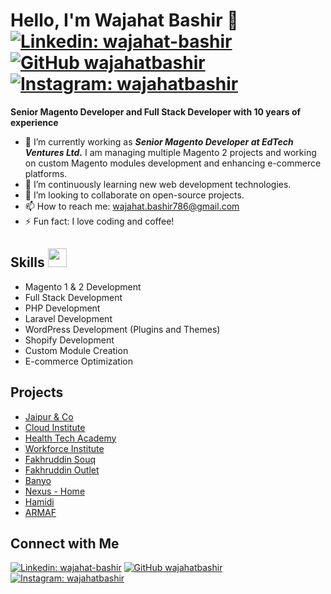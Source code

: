 # Hello, I'm Wajahat Bashir 👋  [![Linkedin: wajahat-bashir](https://img.shields.io/badge/-wajahat-bashir?style=flat-square&logo=Linkedin&logoColor=white&link=https://www.linkedin.com/in/wajahat-bashir/)](https://www.linkedin.com/in/wajahat-bashir/) [![GitHub wajahatbashir](https://img.shields.io/github/followers/wajahatbashir?label=follow&style=social)](https://github.com/wajahatbashir) [![Instagram: wajahatbashir](https://img.shields.io/badge/-engrwb?style=flat-square&logo=Instagram&logoColor=white&link=https://www.instagram.com/engrwb/)](https://www.instagram.com/engrwb/)

**Senior Magento Developer and Full Stack Developer with 10 years of experience**


- 🔭 I’m currently working as **<em>Senior Magento Developer at EdTech Ventures Ltd.</em>** I am managing multiple Magento 2 projects and working on custom Magento modules development and enhancing e-commerce platforms.
- 🌱 I’m continuously learning new web development technologies.
- 👯 I’m looking to collaborate on open-source projects.
- 📫 How to reach me: wajahat.bashir786@gmail.com
- ⚡ Fun fact: I love coding and coffee!

## Skills <img src="https://media.giphy.com/media/WUlplcMpOCEmTGBtBW/giphy.gif" width="30">
- Magento 1 & 2 Development
- Full Stack Development
- PHP Development
- Laravel Development
- WordPress Development (Plugins and Themes)
- Shopify Development
- Custom Module Creation
- E-commerce Optimization

## Projects
- [Jaipur & Co](https://shop.jaipurandco.com/)
- [Cloud Institute](https://www.cloudinstitute.io/)
- [Health Tech Academy](https://www.healthtechacademy.org/)
- [Workforce Institute](https://workforceinstitute.io/)
- [Fakhruddin Souq](http://www.fakhruddinsouq.com/)
- [Fakhruddin Outlet](https://www.fakhruddinoutlet.com/)
- [Banyo](https://www.banyo.co.uk/)
- [Nexus - Home](https://nexus-home.com/)
- [Hamidi](https://hamidi.ae/)
- [ARMAF](https://armaf.com.pk/)

## Connect with Me
[![Linkedin: wajahat-bashir](https://img.shields.io/badge/-wajahat--bashir?style=flat-square&logo=Linkedin&logoColor=white&link=https://www.linkedin.com/in/wajahat-bashir/)](https://www.linkedin.com/in/wajahat-bashir/)
[![GitHub wajahatbashir](https://img.shields.io/github/followers/wajahatbashir?label=follow&style=social)](https://github.com/wajahatbashir)
[![Instagram: wajahatbashir](https://img.shields.io/badge/-engrwb?style=flat-square&logo=Instagram&logoColor=white&link=https://www.instagram.com/engrwb/)](https://www.instagram.com/engrwb/)
